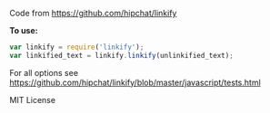 Code from https://github.com/hipchat/linkify

**To use:**

```javascript
var linkify = require('linkify');
var linkified_text = linkify.linkify(unlinkified_text);
```

For all options see https://github.com/hipchat/linkify/blob/master/javascript/tests.html

MIT License
